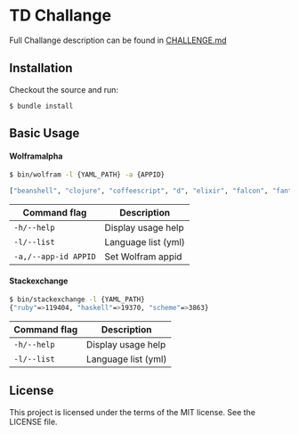 # TD Challange

Full Challange description can be found in [CHALLENGE.md](CHALLENGE.md)

## Installation

Checkout the source and run:

```
$ bundle install
```

## Basic Usage

#### Wolframalpha

```bash
$ bin/wolfram -l {YAML_PATH} -a {APPID}

["beanshell", "clojure", "coffeescript", "d", "elixir", "falcon", "fantom", "ferite", "frink", "groovy", "ioke", "judoscript", "mantra", "nu", "perl-6", "urbi", "powershell", "ambienttalk", "cadence-skill", "clojure", "common-lisp", "dylan", "ecmascript", "eulisp", "ferite", "goo", "haskell", "javascript", "joy", "k", "kernel"
```

Command flag              | Description
--------------------------|------------------------------------------------------------
`-h/--help`               | Display usage help
`-l/--list`               | Language list (yml)
`-a,/--app-id APPID`      | Set Wolfram appid

#### Stackexchange
```bash
$ bin/stackexchange -l {YAML_PATH}
{"ruby"=>119404, "haskell"=>19370, "scheme"=>3863}
```

Command flag              | Description
--------------------------|------------------------------------------------------------
`-h/--help`               | Display usage help
`-l/--list`               | Language list (yml)

## License
This project is licensed under the terms of the MIT license. See the LICENSE file.
